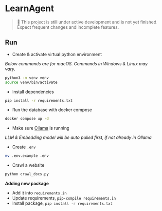 # LearnAgent

> 🚧 This project is still under active development and is not yet finished. Expect frequent changes and incomplete features.


## Run

- Create & activate virtual python environment

*Below commands are for macOS. Commands in Windows & Linux may vary.*

```bash
python3 -m venv venv
source venv/bin/activate
```

- Install dependencies

```bash
pip install -r requirements.txt
```

- Run the database with docker compose

```bash
docker compose up -d
```

- Make sure [Ollama](https://github.com/ollama/ollama?tab=readme-ov-file) is running

*LLM & Embedding model will be auto pulled first, if not already in Ollama*

- Create `.env`

```bash
mv .env.example .env
```

- Crawl a website

```bash
python crawl_docs.py
```

**Adding new package**

- Add it into `requirements.in`
- Update requirements, `pip-compile requirements.in`
- Install package, `pip install -r requirements.txt`